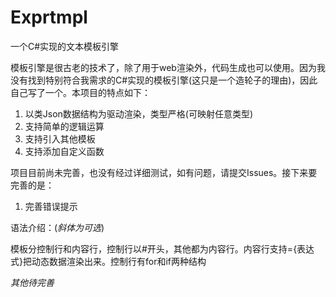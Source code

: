 # Exprtmpl
一个C#实现的文本模板引擎

模板引擎是很古老的技术了，除了用于web渲染外，代码生成也可以使用。因为我没有找到特别符合我需求的C#实现的模板引擎(这只是一个造轮子的理由)，因此自己写了一个。本项目的特点如下：
1. 以类Json数据结构为驱动渲染，类型严格(可映射任意类型)
2. 支持简单的逻辑运算
3. 支持引入其他模板
4. 支持添加自定义函数

项目目前尚未完善，也没有经过详细测试，如有问题，请提交Issues。接下来要完善的是：
1. 完善错误提示

语法介绍：(*斜体为可选*)

模板分控制行和内容行，控制行以#开头，其他都为内容行。内容行支持={表达式}把动态数据渲染出来。控制行有for和if两种结构

*其他待完善*